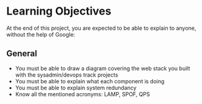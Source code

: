 # Learning Objectives
At the end of this project, you are expected to be able to explain to anyone, without the help of Google:

## General

* You must be able to draw a diagram covering the web stack you built with the sysadmin/devops track projects
* You must be able to explain what each component is doing
* You must be able to explain system redundancy
* Know all the mentioned acronyms: LAMP, SPOF, QPS

